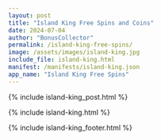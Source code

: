 ```yaml
---
layout: post
title: "Island King Free Spins and Coins"
date: 2024-07-04
author: "BonusCollector"
permalink: /island-king-free-spins/
image: /assets/images/island-king.jpg
include_file: island-king.html
manifest: /manifests/island-king.json
app_name: "Island King Free Spins"
---
```


{% include island-king_post.html %}

{% include island-king.html %}

{% include island-king_footer.html %}